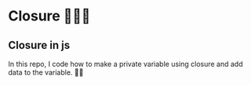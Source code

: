 # Closure 🚀🚀🚀
## Closure in js
In this repo, I code how to make a private variable using closure and add data to the variable. 🧑‍💻
